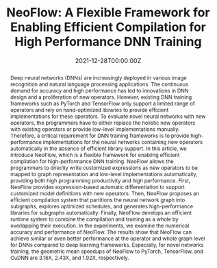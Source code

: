 ---
title: 'NeoFlow: A Flexible Framework for Enabling Efficient Compilation for High Performance DNN Training'

# Authors
# If you created a profile for a user (e.g. the default `admin` user), write the username (folder name) here
# and it will be replaced with their full name and linked to their profile.
authors:
  - Size Zheng
  - Renze Chen
  - Yicheng Jin
  - Anjiang Wei
  - Bingyang Wu
  - Xiuhong Li
  - Shengen Yan
  - Yun Liang

# # Author notes (optional)
# author_notes:
#   - 'Equal contribution'
#   - 'Equal contribution'

date: '2021-12-28T00:00:00Z'
doi: '10.1109/TPDS.2021.3138862'

# Schedule page publish date (NOT publication's date).
publishDate: '2017-01-01T00:00:00Z'

# Publication type.
# Legend: 0 = Uncategorized; 1 = Conference paper; 2 = Journal article;
# 3 = Preprint / Working Paper; 4 = Report; 5 = Book; 6 = Book section;
# 7 = Thesis; 8 = Patent
publication_types: ['2']

# Publication name and optional abbreviated publication name.
publication: In *IEEE Transactions on Parallel and Distributed Systems*
publication_short: In *TPDS 2021*

abstract: Deep neural networks (DNNs) are increasingly deployed in various image recognition and natural language processing applications. The continuous demand for accuracy and high performance has led to innovations in DNN design and a proliferation of new operators. However, existing DNN training frameworks such as PyTorch and TensorFlow only support a limited range of operators and rely on hand-optimized libraries to provide efficient implementations for these operators. To evaluate novel neural networks with new operators, the programmers have to either replace the holistic new operators with existing operators or provide low-level implementations manually. Therefore, a critical requirement for DNN training frameworks is to provide high-performance implementations for the neural networks containing new operators automatically in the absence of efficient library support. In this article, we introduce NeoFlow, which is a flexible framework for enabling efficient compilation for high-performance DNN training. NeoFlow allows the programmers to directly write customized expressions as new operators to be mapped to graph representation and low-level implementations automatically, providing both high programming productivity and high performance. First, NeoFlow provides expression-based automatic differentiation to support customized model definitions with new operators. Then, NeoFlow proposes an efficient compilation system that partitions the neural network graph into subgraphs, explores optimized schedules, and generates high-performance libraries for subgraphs automatically. Finally, NeoFlow develops an efficient runtime system to combine the compilation and training as a whole by overlapping their execution. In the experiments, we examine the numerical accuracy and performance of NeoFlow. The results show that NeoFlow can achieve similar or even better performance at the operator and whole graph level for DNNs compared to deep learning frameworks. Especially, for novel networks training, the geometric mean speedups of NeoFlow to PyTorch, TensorFlow, and CuDNN are 3.16X, 2.43X, and 1.92X, respectively.

# # Summary. An optional shortened abstract.
# summary: Lorem ipsum dolor sit amet, consectetur adipiscing elit. Duis posuere tellus ac convallis placerat. Proin tincidunt magna sed ex sollicitudin condimentum.

tags: []

# Display this page in the Featured widget?
featured: true

# Custom links (uncomment lines below)
# links:
# - name: Custom Link
#   url: http://example.org

url_pdf: 'https://ieeexplore.ieee.org/stamp/stamp.jsp?tp=&arnumber=9664259'
url_code: ''
url_dataset: ''
url_poster: ''
url_project: ''
url_slides: ''
url_source: ''
url_video: ''

# # Featured image
# # To use, add an image named `featured.jpg/png` to your page's folder.
# image:
#   caption: 'Image credit: [**Unsplash**](https://unsplash.com/photos/pLCdAaMFLTE)'
#   focal_point: ''
#   preview_only: false

# # Associated Projects (optional).
# #   Associate this publication with one or more of your projects.
# #   Simply enter your project's folder or file name without extension.
# #   E.g. `internal-project` references `content/project/internal-project/index.md`.
# #   Otherwise, set `projects: []`.
# projects:
#   - example

# # Slides (optional).
# #   Associate this publication with Markdown slides.
# #   Simply enter your slide deck's filename without extension.
# #   E.g. `slides: "example"` references `content/slides/example/index.md`.
# #   Otherwise, set `slides: ""`.
# slides: example
---